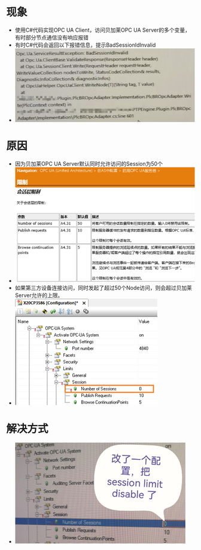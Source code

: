 # 现象
- 使用C#代码实现OPC UA Client，访问贝加莱OPC UA Server的多个变量，有时部分节点通信没有响应报错
- 有时C#代码会返回以下报错信息，提示BadSessionIdInvalid
- ![](FILES/035使用第三方软件访问贝加莱OPC%20UA%20Server提示BadSessionIdInvalid/image-20230301171832579.png)

# 原因
- 因为贝加莱OPC UA Server默认同时允许访问的Session为50个
- ![](FILES/035使用第三方软件访问贝加莱OPC%20UA%20Server提示BadSessionIdInvalid/image-20230301172602155.png)
- 如果第三方设备连接访问，同时发起了超过50个Node访问，则会超过贝加莱Server允许的上限。
- ![](FILES/035使用第三方软件访问贝加莱OPC%20UA%20Server提示BadSessionIdInvalid/image-20230301172959010.png)

# 解决方式
- ![](FILES/035使用第三方软件访问贝加莱OPC%20UA%20Server提示BadSessionIdInvalid/image-20230301172040423.png)